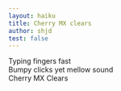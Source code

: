 ```yaml
---
layout: haiku
title: Cherry MX clears
author: shjd
test: false
---
```


Typing fingers fast<br>
Bumpy clicks yet mellow sound<br>
Cherry MX Clears<br>
